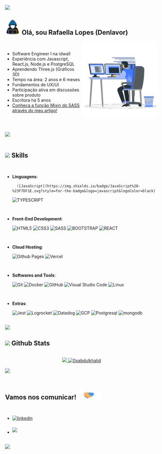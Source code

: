 <img src="https://user-images.githubusercontent.com/73097560/115834477-dbab4500-a447-11eb-908a-139a6edaec5c.gif">

	
## <picture><img src = "https://github.com/0xAbdulKhalid/0xAbdulKhalid/raw/main/assets/mdImages/about_me.gif" width = 50px></picture> **Olá, sou Rafaella Lopes (Denlavor)**

<picture> <img align="right" src="https://github.com/0xAbdulKhalid/0xAbdulKhalid/raw/main/assets/mdImages/Right_Side.gif" width = 250px></picture>

<br>

- Software Engineer I na idwall
- Experiência com Javascript, React.js, Node.js e PostgreSQL
- Aprendendo Three.js (Gráficos 3D)
- Tempo na área: 2 anos e 6 meses
- Fundamentos de UX/UI
- Participação ativa em discussões sobre produto
- Escritora há 5 anos
- <a href="https://engineering.idwall.co/personalizando-components-no-react-com-o-mixin-2f5a93a9c959">Conheça a função Mixin do SASS através do meu artigo!</a>

<br><br>

<img src="https://user-images.githubusercontent.com/73097560/115834477-dbab4500-a447-11eb-908a-139a6edaec5c.gif"><br><br>

## <img src="https://media2.giphy.com/media/QssGEmpkyEOhBCb7e1/giphy.gif?cid=ecf05e47a0n3gi1bfqntqmob8g9aid1oyj2wr3ds3mg700bl&rid=giphy.gif" width ="25"><b> Skills</b>
<br>

<p align="center">

- **Linguagens**:
 
    	![JavaScript](https://img.shields.io/badge/JavaScript%20-%23F7DF1E.svg?style=for-the-badge&logo=javascript&logoColor=black)
	![TYPESCRIPT](https://img.shields.io/badge/TYPESCRIPT%20-%231572B6.svg?style=for-the-badge&logo=typescript&logoColor=white)
<br>   
    
- **Front-End Development**:

	![HTML5](https://img.shields.io/badge/HTML5%20-%23E34F26.svg?style=for-the-badge&logo=html5&logoColor=white)
   	![CSS3](https://img.shields.io/badge/CSS%20-%231572B6.svg?style=for-the-badge&logo=css3&logoColor=white)
	![SASS](https://img.shields.io/badge/SASS%20-FF69B4.svg?style=for-the-badge&logo=sass&logoColor=white)
   	![BOOTSTRAP](https://img.shields.io/badge/BOOTSTRAP%20-%231572B6.svg?style=for-the-badge&logo=bootstrap&logoColor=white)
   	![REACT](https://img.shields.io/badge/REACTJS%20-%231572B6.svg?style=for-the-badge&logo=reacts&logoColor=white)

<br>

- **Cloud Hosting**:

	![Github Pages](https://img.shields.io/badge/GitHub%20Pages-%23327FC7.svg?style=for-the-badge&logo=github&logoColor=white)
	![Vercel](https://img.shields.io/badge/VERCEL-%23121011.svg?style=for-the-badge&logo=vercel&logoColor=white)
    
<br>

- **Softwares and Tools**:

	![Git](https://img.shields.io/badge/git-%23F05033.svg?style=for-the-badge&logo=git&logoColor=white)
	![Docker](https://img.shields.io/badge/docker-%231572B6?style=for-the-badge&logo=docker&logoColor=white) 
	![GitHub](https://img.shields.io/badge/github-%23121011.svg?style=for-the-badge&logo=github&logoColor=white)
	![Visual Studio Code](https://img.shields.io/badge/Visual%20Studio%20Code-0078d7.svg?style=for-the-badge&logo=visual-studio-code&logoColor=white)
	![Linux](https://img.shields.io/badge/Linux-FCC624?style=for-the-badge&logo=linux&logoColor=black) 

<br>

- **Extras**:

	![Jest](https://img.shields.io/badge/jest-%23E34F26?style=for-the-badge&logo=jest&logoColor=white) 
	![Logrocket](https://img.shields.io/badge/logrocket-blueviolet?style=for-the-badge&logo=logrocket&logoColor=white)
	![Datadog](https://img.shields.io/badge/datadog-blueviolet?style=for-the-badge&logo=datadog&logoColor=white)
	![GCP](https://img.shields.io/badge/gcp-lightgray?style=for-the-badge&logo=gcp&logoColor=black)
	![Postgresql](https://img.shields.io/badge/Postgresql-9cf?style=for-the-badge&logo=Postgresql&logoColor=black)
	![mongodb](https://img.shields.io/badge/mongodb-success?style=for-the-badge&logo=mongodb&logoColor=black)


</p>

<br>

<img src="https://user-images.githubusercontent.com/73097560/115834477-dbab4500-a447-11eb-908a-139a6edaec5c.gif">

<br>


## <img src="https://media.giphy.com/media/iY8CRBdQXODJSCERIr/giphy.gif" width="35"><b> Github Stats </b>
<br>

<div align="center">

<a href="https://github.com/Rafa-Denlavor/">
  <img src="https://github-readme-stats.vercel.app/api?username=Rafa-Denlavor&include_all_commits=true&count_private=true&show_icons=true&line_height=20&title_color=7A7ADB&icon_color=2234AE&text_color=D3D3D3&bg_color=0,000000,130F40" width="450"/>
  <img src="https://github-readme-stats.vercel.app/api/top-langs?username=Rafa-Denlavor&show_icons=true&locale=en&layout=compact&line_height=20&title_color=7A7ADB&icon_color=2234AE&text_color=D3D3D3&bg_color=0,000000,130F40" width="375"  alt="0xabdulkhalid"/>

</a>
</div>

<br>

<img src="https://user-images.githubusercontent.com/73097560/115834477-dbab4500-a447-11eb-908a-139a6edaec5c.gif">

<br>
<br>

## <b>Vamos nos comunicar!</b><img src="https://github.com/0xAbdulKhalid/0xAbdulKhalid/raw/main/assets/mdImages/handshake.gif" width ="80">
<br>
<div align='left'>

<ul>

<li>
<a href="https://linkedin.com/in/0xabdulkhalid(https://www.linkedin.com/in/rafaella-denlavor/)" target="_blank">
<img src="https://img.shields.io/badge/linkedin:  Denlavor-%2300acee.svg?color=405DE6&style=for-the-badge&logo=linkedin&logoColor=white" alt=linkedin style="margin-bottom: 5px;"/>
</a>
</li>

<br>

<li>
<a href="mailto:rafinhacrisdenlavor@gmail.com" target="_blank">
<img src="https://img.shields.io/badge/gmail:  Denlavor-%23EA4335.svg?style=for-the-badge&logo=gmail&logoColor=white" t=mail style="margin-bottom: 5px;" />
</a>
</li>
	
</ul>
</div>

<br>

<img src="https://user-images.githubusercontent.com/73097560/115834477-dbab4500-a447-11eb-908a-139a6edaec5c.gif">

<br>
